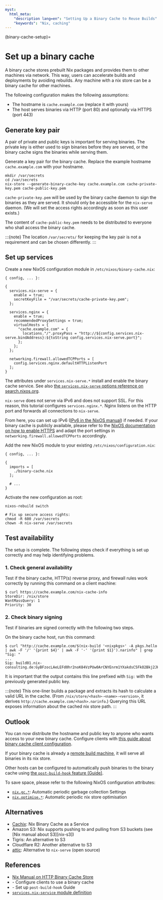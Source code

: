 ```yaml
---
myst:
  html_meta:
    "description lang=en": "Setting Up a Binary Cache to Reuse Builds"
    "keywords": "Nix, caching"
---
```


(binary-cache-setup)=
# Set up a binary cache

A binary cache stores prebuilt Nix packages and provides them to other machines via network.
This way, users can accelerate builds and deployments by avoiding rebuilds.
Any machine with a nix store can be a binary cache for other machines.

The following configuration makes the following assumptions:

- The hostname is `cache.example.com` (replace it with yours)
- The host serves binaries via HTTP (port 80) and optionally via HTTPS (port 443)

## Generate key pair

A pair of private and public keys is important for serving binaries.
The private key is either used to sign binaries before they are served, or the binary cache signs the binaries while serving them.

Generate a key pair for the binary cache.
Replace the example hostname `cache.example.com` with your hostname.

```shell-session
mkdir /var/secrets
cd /var/secrets
nix-store --generate-binary-cache-key cache.example.com cache-private-key.pem cache-public-key.pem
```

`cache-private-key.pem` will be used by the binary cache daemon to sign the binaries as they are served.
It should only be accessible for the `nix-serve` daemon.
(We will set the access rights accordingly as soon as this user exists.)

The content of `cache-public-key.pem` needs to be distributed to everyone who shall access the binary cache.

:::{note}
The location `/var/secrets/` for keeping the key pair is not a requirement and can be chosen differently.
:::

## Set up services

Create a new NixOS configuration module in `/etc/nixos/binary-cache.nix`:

```{code-block} nix
{ config, ... }:

{
  services.nix-serve = {
    enable = true;
    secretKeyFile = "/var/secrets/cache-private-key.pem";
  };

  services.nginx = {
    enable = true;
    recommendedProxySettings = true;
    virtualHosts = {
      "cache.example.com" = {
        locations."/".proxyPass = "http://${config.services.nix-serve.bindAddress}:${toString config.services.nix-serve.port}";
      };
    };
  };

  networking.firewall.allowedTCPPorts = [
    config.services.nginx.defaultHTTPListenPort
  ];
}
```

The attributes under `services.nix-serve.*` install and enable the binary cache service.
See also [the `services.nix-serve` options reference on search.nixos.org][nix-serve-options].

`nix-serve` does not serve via IPv6 and does not support SSL.
For this reason, this tutorial configures `services.nginx.*`.
Nginx listens on the HTTP port and forwards all connections to `nix-serve`.

From here, you can set up IPv6 ([IPv6 in the NixOS manual][nixos-ipv6]) if needed.
If your binary cache is publicly available, please refer to the [NixOS documentation on how to enable HTTPS][nginx-ssl] and adapt the port settings in `networking.firewall.allowedTCPPorts` accordingly.

Add the new NixOS module to your existing `/etc/nixos/configuration.nix`:

```{code-block} nix
{ config, ... }:

{
  imports = [
    ./binary-cache.nix
  ];

  # ...
}
```

Activate the new configuration as root:

```shell-session
nixos-rebuild switch

# Fix up secure access rights:
chmod -R 600 /var/secrets
chown -R nix-serve /var/secrets
```

## Test availability

The setup is complete.
The following steps check if everything is set up correctly and may help identifying problems.

### 1. Check general availability

Test if the binary cache, HTTP(s) reverse proxy, and firewall rules work correctly by running this command on a client machine:

```shell-session
$ curl https://cache.example.com/nix-cache-info
StoreDir: /nix/store
WantMassQuery: 1
Priority: 30
```

### 2. Check binary signing

Test if binaries are signed correctly with the following two steps.

On the binary cache host, run this command:

```shell-session
$ curl "http://cache.example.com/$(nix-build '<nixpkgs>' -A pkgs.hello | awk -F '/' '{print $4}' | awk -F '-' '{print $1}').narinfo" | grep "Sig: "
...
Sig: build01.nix-consulting.de:GyBFzocLAeLEFd0hr2noK84VzPUw0ArCNYEnrm1YXakdsC5FkO2Bkj2JH8Xjou+wxeXMjFKa0YP2AML7nBWsAg==
```

It is important that the output contains this line prefixed with `Sig:` with the previously generated public key.

:::{note}
This one-liner builds a package and extracts its hash to calculate a valid URL in the cache.
(From `/nix/store/<hash>-<name>-<version>`, it derives `http://cache.example.com/<hash>.narinfo`.)
Querying this URL exposes information about the cached nix store path.
:::

## Outlook

You can now distribute the hostname and public key to anyone who wants access to your new binary cache.
Configure clients with [this guide about binary cache client configuration](custom-binary-cache).

If your binary cache is already a [remote build machine][remote-build-machine], it will serve all binaries in its nix store.

Other hosts can be configured to automatically push binaries to the binary cache using [the `post-build-hook` feature (Guide)](post-build-hook).

To save space, please refer to the following NixOS configuration attributes:

- [`nix.gc.*`][nix-gc]: Automatic periodic garbage collection Settings
- [`nix.optimise.*`][nix-optimise]: Automatic periodic nix store optimisation

## Alternatives

- [Cachix](https://www.cachix.org): Nix Binary Cache as a Service
- Amazon S3: Nix supports pushing to and pulling from S3 buckets (see [Nix manual about S3][nix-s3])
- Tigris: An alternative to S3
- Cloudflare R2: Another alternative to S3
- [attic](https://github.com/zhaofengli/attic): Alternative to `nix-serve` (open source)

## References

- [Nix Manual on HTTP Binary Cache Store](https://nix.dev/manual/nix/latest/store/types/http-binary-cache-store)
- [](custom-binary-cache) - Configure clients to use a binary cache
- [](post-build-hook) - Set up `post-build-hook` Guide
- [`services.nix-service` module definition](https://github.com/NixOS/nixpkgs/blob/master/nixos/modules/services/networking/nix-serve.nix)

[nix-serve-options]: https://search.nixos.org/options?query=services.nix-serve
[nginx-ssl]: https://nixos.org/manual/nixos/stable/#module-security-acme
[nixos-ipv6]: https://nixos.org/manual/nixos/stable/#sec-ipv6
[nix-gc]: https://search.nixos.org/options?query=nix.gc.
[nix-optimise]: https://search.nixos.org/options?query=nix.optimise.
[remote-build-machine]: https://nix.dev/manual/nix/latest/advanced-topics/distributed-builds
